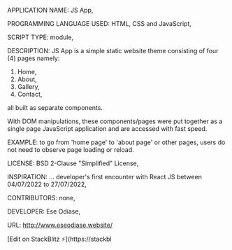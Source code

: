 APPLICATION NAME: JS App,

PROGRAMMING LANGUAGE USED: HTML, CSS and JavaScript,

SCRIPT TYPE: module,

DESCRIPTION: JS App is a simple static website theme consisting of four (4) pages namely:
1. Home,
2. About,
3. Gallery,
4. Contact, 

all built as separate components.

With DOM manipulations, these components/pages were put together as a single page JavaScript application and are accessed with fast speed.

EXAMPLE: to go from 'home page' to 'about page' or other pages, users do not need to observe page loading or reload.

LICENSE: BSD 2-Clause "Simplified" License,

INSPIRATION: ... developer's first encounter with React JS between 04/07/2022 to 27/07/2022,

CONTRIBUTORS: none,

DEVELOPER: Ese Odiase,

URL: http://www.eseodiase.website/

[Edit on StackBlitz ⚡️](https://stackbl
